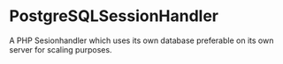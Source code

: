 # PostgreSQLSessionHandler
A PHP Sesionhandler which uses its own database preferable on its own server for scaling purposes.
